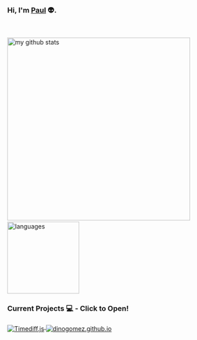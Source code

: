 ### Hi, I'm [Paul](https://dinogomez.github.io/)  👽.
<br>

<p align="left">
 <img src="https://github-readme-stats.vercel.app/api?username=dinogomez&show_icons=true&show_icons=true&count_private=true" alt="my github stats" width="420"/>&nbsp;<img src="https://github-readme-stats.vercel.app/api/top-langs/?username=dinogomez&layout=compact" alt="languages" height="165">
</p>


<!--Waka readme workflow https://github.com/anmol098/waka-readme-stats/-->

<!--START_SECTION:waka-->




<!--END_SECTION:waka-->


    

### Current Projects 💻 - Click to Open!


<a href="https://dinogomez.github.io/Timediff.js">
  <img align="middle" src="https://github-readme-stats.vercel.app/api/pin/?username=dinogomez&repo=Timediff.js" alt="Timediff.js" />
</a>
<a href="https://dinogomez.github.io/">
  <img align="middle" src="https://github-readme-stats.vercel.app/api/pin/?username=dinogomez&repo=Timediff.js" alt="dinogomez.github.io" />
</a>

<!-- ### Statistics 📈  
<a href="https://codestats.net/users/Polgo">
 <img align="middle" src='https://codestats-readme.wegfan.cn/history-graph/Polgo?width=850&height=300&bg_color=151515&timezone=08:00&history_days=21&max_languages=9&language_colors=["3e4053","f15854","5da5da","faa43a","60bd68","f17cb0","b2912f","decf3f","b276b2","808080"]' alt="Polgo's Code::Stats history graph" />
</a> -->
  



